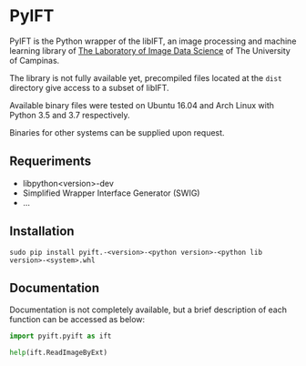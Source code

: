 # PyIFT


PyIFT is the Python wrapper of the libIFT, an image processing and machine learning library of
[The Laboratory of Image Data Science](http://lids.ic.unicamp.br/) of The University of Campinas.

The library is not fully available yet, precompiled files located at the `dist` directory give access to a subset of libIFT.

Available binary files were tested on Ubuntu 16.04 and Arch Linux with Python 3.5 and 3.7 respectively.

Binaries for other systems can be supplied upon request.

## Requeriments

* libpython\<version\>-dev
* Simplified Wrapper Interface Generator (SWIG)
* ...

## Installation

`sudo pip install pyift.-<version>-<python version>-<python lib version>-<system>.whl`

## Documentation

Documentation is not completely available, but a brief description of each function can be accessed as below:

```python
import pyift.pyift as ift

help(ift.ReadImageByExt)
```
